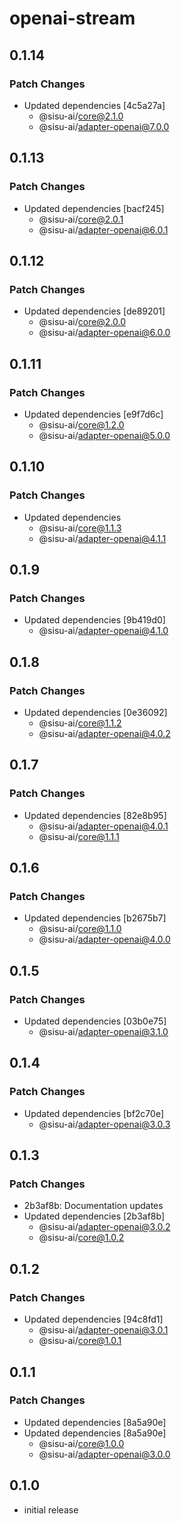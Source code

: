 # openai-stream

## 0.1.14

### Patch Changes

- Updated dependencies [4c5a27a]
  - @sisu-ai/core@2.1.0
  - @sisu-ai/adapter-openai@7.0.0

## 0.1.13

### Patch Changes

- Updated dependencies [bacf245]
  - @sisu-ai/core@2.0.1
  - @sisu-ai/adapter-openai@6.0.1

## 0.1.12

### Patch Changes

- Updated dependencies [de89201]
  - @sisu-ai/core@2.0.0
  - @sisu-ai/adapter-openai@6.0.0

## 0.1.11

### Patch Changes

- Updated dependencies [e9f7d6c]
  - @sisu-ai/core@1.2.0
  - @sisu-ai/adapter-openai@5.0.0

## 0.1.10

### Patch Changes

- Updated dependencies
  - @sisu-ai/core@1.1.3
  - @sisu-ai/adapter-openai@4.1.1

## 0.1.9

### Patch Changes

- Updated dependencies [9b419d0]
  - @sisu-ai/adapter-openai@4.1.0

## 0.1.8

### Patch Changes

- Updated dependencies [0e36092]
  - @sisu-ai/core@1.1.2
  - @sisu-ai/adapter-openai@4.0.2

## 0.1.7

### Patch Changes

- Updated dependencies [82e8b95]
  - @sisu-ai/adapter-openai@4.0.1
  - @sisu-ai/core@1.1.1

## 0.1.6

### Patch Changes

- Updated dependencies [b2675b7]
  - @sisu-ai/core@1.1.0
  - @sisu-ai/adapter-openai@4.0.0

## 0.1.5

### Patch Changes

- Updated dependencies [03b0e75]
  - @sisu-ai/adapter-openai@3.1.0

## 0.1.4

### Patch Changes

- Updated dependencies [bf2c70e]
  - @sisu-ai/adapter-openai@3.0.3

## 0.1.3

### Patch Changes

- 2b3af8b: Documentation updates
- Updated dependencies [2b3af8b]
  - @sisu-ai/adapter-openai@3.0.2
  - @sisu-ai/core@1.0.2

## 0.1.2

### Patch Changes

- Updated dependencies [94c8fd1]
  - @sisu-ai/adapter-openai@3.0.1
  - @sisu-ai/core@1.0.1

## 0.1.1

### Patch Changes

- Updated dependencies [8a5a90e]
- Updated dependencies [8a5a90e]
  - @sisu-ai/core@1.0.0
  - @sisu-ai/adapter-openai@3.0.0

## 0.1.0

- initial release
